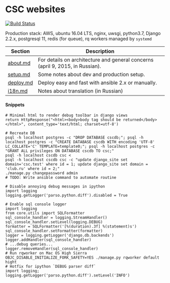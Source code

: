 # CSC websites

[![Build Status](https://magnum.travis-ci.com/cscenter/site.svg?token=FeohhsTsZzQVU5xBDk5L&branch=master)](https://magnum.travis-ci.com/cscenter/site)

Production stack: AWS, ubuntu 16.04 LTS, nginx, uwsgi, python3.7, Django 2.2.x, postgresql 11, redis (for queue), rq workers managed by `systemd`

Section | Description
--- | ---
[about.md](https://github.com/cscenter/site/tree/master/docs/about.md) | For details on architecture and general concerns (april 9, 2015, in Russian).
[setup.md](https://github.com/cscenter/site/tree/master/docs/setup.md) | Some notes about dev and production setup.
[deploy.md](https://github.com/cscenter/site/tree/master/docs/deploy.md) | Deploy easy and fast with ansible 2.x or manually.
[i18n.md](https://github.com/cscenter/site/tree/master/docs/i18n.md) | Notes about translation (in Russian)


#### Snippets

```
# Minimal html to render debug toolbar in django views 
return HttpResponse("<html><body>body tag should be returned</body></html>", content_type='text/html; charset=utf-8')

# Recreate DB
psql -h localhost postgres -c "DROP DATABASE cscdb;"; psql -h localhost postgres -c "CREATE DATABASE cscdb WITH encoding 'UTF-8' LC_COLLATE='C' TEMPLATE=template0;"; psql -h localhost postgres -c "GRANT ALL privileges ON DATABASE cscdb TO csc;"
psql -h localhost cscdb csc < 
psql -h localhost cscdb csc -c "update django_site set domain='csc.test' where id = 1; update django_site set domain = 'club.ru' where id = 2;"
./manage.py changepassword admin
# TODO: Write ansible command to automate routine

# Disable annoying debug messages in ipython
import logging
logging.getLogger('parso.python.diff').disabled = True

# Enable sql console logger
import logging
from core.utils import SQLFormatter
sql_console_handler = logging.StreamHandler()
sql_console_handler.setLevel(logging.DEBUG)
formatter = SQLFormatter('[%(duration).3f] %(statement)s')
sql_console_handler.setFormatter(formatter)
logger = logging.getLogger('django.db.backends')
logger.addHandler(sql_console_handler)
# ...debug queries...
logger.removeHandler(sql_console_handler)
# Run rqworker on Mac OS High Sierra
OBJC_DISABLE_INITIALIZE_FORK_SAFETY=YES ./manage.py rqworker default hight
# Hotfix for ipython `DEBUG parser diff`
import logging; logging.getLogger('parso.python.diff').setLevel('INFO')  
```

